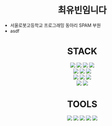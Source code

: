 <!DOCTYPE html>
<html lang="kr">
  <head>
    <meta charset="UTF-8" />
    <meta http-equiv="X-UA-Compatible" content="IE=edge" />
    <meta name="viewport" content="width=device-width, initial-scale=1.0" />
  </head>
  <body>
    <div align="center"><h1>최유빈임니다</h1></div>
    <ul>
      <li>서울로봇고등학교 프로그래밍 동아리 SPAM 부원</li>
      <li>asdf</li>
    </ul>
    <div align="center"><h1>STACK</h1></div>
    <div align="center">
      <img
        src="https://img.shields.io/badge/HTML5-E34F26?style=flat-square&logo=HTML5&logoColor=white"
      />
      <img
        src="https://img.shields.io/badge/CSS3-1572B6?style=flat-square&logo=CSS3&logoColor=white"
      />
      <img
        src="https://img.shields.io/badge/JavaScript-F7DF1E?style=flat-square&logo=JavaScript&logoColor=white"
      />
            <img
        src="https://img.shields.io/badge/TypeScript-3178C6?style=flat-square&logo=TypeScript&logoColor=white"
      />
      <br />
      <img
        src="https://img.shields.io/badge/React-61DAFB?style=flat-square&logo=React&logoColor=white"
      />
      <img
        src="https://img.shields.io/badge/Next.js-000000?style=flat-square&logo=Next.js&logoColor=white"
      />
      <img
        src="https://img.shields.io/badge/tailwindcss-06B6D4?style=flat-square&logo=tailwindcss&logoColor=white"
      />
      <br />
      <img
        src="https://img.shields.io/badge/Python-3776AB?style=flat-square&logo=Python&logoColor=white"
      />
      <img
        src="https://img.shields.io/badge/C-A8B9CC?style=flat-square&logo=C&logoColor=white"
      />
      <img
        src="https://img.shields.io/badge/java-CB3837?style=flat-square&logo=java&logoColor=white"
      />
      <br />
      <img
        src="https://img.shields.io/badge/npm-CB3837?style=flat-square&logo=npm&logoColor=white"
      />
      <img
        src="https://img.shields.io/badge/Yarn-2C8EBB?style=flat-square&logo=Yarn&logoColor=white"
      />
    </div>
    <div align="center"><h1>TOOLS</h1></div>
    <div align="center">
      <img
        src="https://img.shields.io/badge/Visual Studio Code-007ACC?style=flat-square&logo=Visual Studio Code&logoColor=white"
      />
      <img
        src="https://img.shields.io/badge/GitHub-181717?style=flat-square&logo=GitHub&logoColor=white"
      />
      <img
        src="https://img.shields.io/badge/Git-F05032?style=flat-square&logo=Git&logoColor=white"
      />
      <img
        src="https://img.shields.io/badge/Windows-0078D6?style=flat-square&logo=Windows&logoColor=white"
      />
      <img
        src="https://img.shields.io/badge/Vercel-000000?style=flat-square&logo=vercel&logoColor=white"
      />
    </div>
  </body>
</html>
